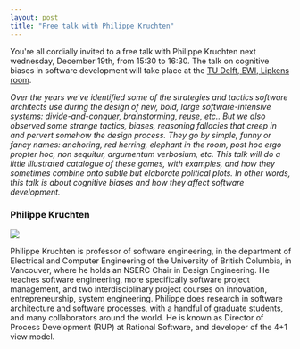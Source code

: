 ```yaml
---
layout: post
title: "Free talk with Philippe Kruchten"
---
```


You're all cordially invited to a free talk with Philippe Kruchten next wednesday, December 19th, from 15:30 to 16:30. The talk on cognitive biases in software development will take place at the [TU Delft, EWI, Lipkens room](http://www.tudelft.nl/over-tu-delft/contact-en-bereikbaarheid/bereikbaarheid/gebouw36/gebouw-36/).

_Over the years we've identified some of the strategies and tactics software architects use during the design of new, bold, large software-intensive systems: divide-and-conquer, brainstorming, reuse, etc.. But we also observed some strange tactics, biases, reasoning fallacies that creep in and pervert somehow the design process. They go by simple, funny or fancy names: anchoring, red herring, elephant in the room, post hoc ergo propter hoc, non sequitur, argumentum verbosium, etc. This talk will do a little illustrated catalogue of these games, with examples, and how they sometimes combine onto subtle but elaborate political plots. In other words, this talk is about cognitive biases and how they affect software development._

### Philippe Kruchten

![](http://devnology.nl/images/stories/podcasts/philippe.jpg)

Philippe Kruchten is professor of software engineering, in the department of Electrical and Computer Engineering of the University of British Columbia, in Vancouver, where he holds an NSERC Chair in Design Engineering. He teaches software engineering, more specifically software project management, and two interdisciplinary project courses on innovation, entrepreneurship, system engineering. Philippe does research in software architecture and software processes, with a handful of graduate students, and many collaborators around the world. He is known as Director of Process Development (RUP) at Rational Software, and developer of the 4+1 view model.
